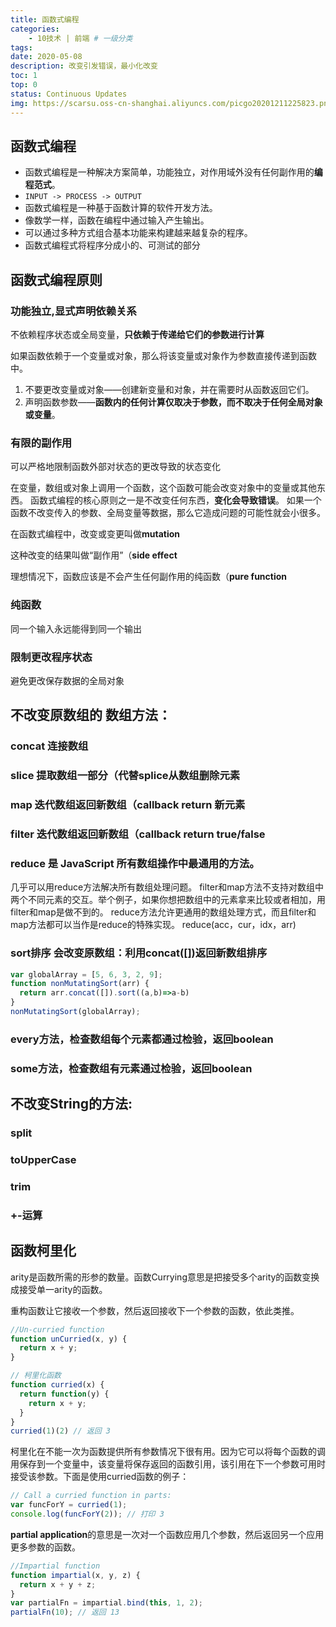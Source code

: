 ```yaml
---
title: 函数式编程
categories:
    - 10技术 | 前端 # 一级分类
tags:
date: 2020-05-08
description: 改变引发错误，最小化改变
toc: 1
top: 0
status: Continuous Updates
img: https://scarsu.oss-cn-shanghai.aliyuncs.com/picgo20201211225823.png
---
```


## 函数式编程

- 函数式编程是一种解决方案简单，功能独立，对作用域外没有任何副作用的**编程范式**。
- `INPUT -> PROCESS -> OUTPUT`
- 函数式编程是一种基于函数计算的软件开发方法。
- 像数学一样，函数在编程中通过输入产生输出。
- 可以通过多种方式组合基本功能来构建越来越复杂的程序。
- 函数式编程式将程序分成小的、可测试的部分

## 函数式编程原则

### 功能独立,显式声明依赖关系

不依赖程序状态或全局变量，**只依赖于传递给它们的参数进行计算**

如果函数依赖于一个变量或对象，那么将该变量或对象作为参数直接传递到函数中。

1. 不要更改变量或对象——创建新变量和对象，并在需要时从函数返回它们。
2. 声明函数参数——**函数内的任何计算仅取决于参数，而不取决于任何全局对象或变量**。

### 有限的副作用

可以严格地限制函数外部对状态的更改导致的状态变化

在变量，数组或对象上调用一个函数，这个函数可能会改变对象中的变量或其他东西。
函数式编程的核心原则之一是不改变任何东西，**变化会导致错误**。
如果一个函数不改变传入的参数、全局变量等数据，那么它造成问题的可能性就会小很多。

在函数式编程中，改变或变更叫做**mutation**

这种改变的结果叫做“副作用”（**side effect**

理想情况下，函数应该是不会产生任何副作用的纯函数（**pure function**

### 纯函数

同一个输入永远能得到同一个输出

### 限制更改程序状态

避免更改保存数据的全局对象

## 不改变原数组的 数组方法：

### concat 连接数组

### slice 提取数组一部分（代替splice从数组删除元素

### map 迭代数组返回新数组（callback return 新元素

### filter 迭代数组返回新数组（callback return true/false

### reduce 是 JavaScript 所有数组操作中最通用的方法。

几乎可以用reduce方法解决所有数组处理问题。
filter和map方法不支持对数组中两个不同元素的交互。举个例子，如果你想把数组中的元素拿来比较或者相加，用filter和map是做不到的。
reduce方法允许更通用的数组处理方式，而且filter和map方法都可以当作是reduce的特殊实现。
reduce(acc，cur，idx，arr)

### sort排序 会改变原数组：利用concat([])返回新数组排序

```jsx
var globalArray = [5, 6, 3, 2, 9];
function nonMutatingSort(arr) {
  return arr.concat([]).sort((a,b)=>a-b)
}
nonMutatingSort(globalArray);
```

### every方法，检查数组每个元素都通过检验，返回boolean

### some方法，检查数组有元素通过检验，返回boolean

## 不改变String的方法:

### split

### toUpperCase

### trim

### +-运算

## 函数柯里化

arity是函数所需的形参的数量。函数Currying意思是把接受多个arity的函数变换成接受单一arity的函数。

重构函数让它接收一个参数，然后返回接收下一个参数的函数，依此类推。

```jsx
//Un-curried function
function unCurried(x, y) {
  return x + y;
}

// 柯里化函数
function curried(x) {
  return function(y) {
    return x + y;
  }
}
curried(1)(2) // 返回 3
```

柯里化在不能一次为函数提供所有参数情况下很有用。因为它可以将每个函数的调用保存到一个变量中，该变量将保存返回的函数引用，该引用在下一个参数可用时接受该参数。下面是使用curried函数的例子：

```jsx
// Call a curried function in parts:
var funcForY = curried(1);
console.log(funcForY(2)); // 打印 3
```

**partial application**的意思是一次对一个函数应用几个参数，然后返回另一个应用更多参数的函数。

```jsx
//Impartial function
function impartial(x, y, z) {
  return x + y + z;
}
var partialFn = impartial.bind(this, 1, 2);
partialFn(10); // 返回 13
```